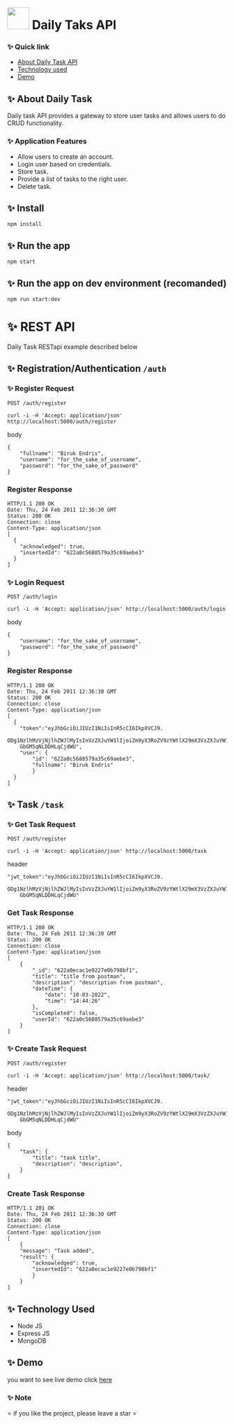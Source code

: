 # <img src="https://user-images.githubusercontent.com/57604289/155508952-574739e0-fb0d-4d9b-b5d7-2b1c8c37ef4b.png" width="50px" height="50px"> Daily Taks API


### ✨ Quick link

- [About Daily Task API](#about-daily-task)
- [Technology used](#technology-used)
- [Demo](#demo)

<!-- - [Vision](#vision)
- [Version](#version) -->

## ✨ About Daily Task

Daily task API provides a gateway to store user tasks and allows users to do CRUD functionality.<br>

### ✨ Application Features <br>
- Allow users to create an account.
- Login user based on credentials.
- Store task.
- Provide a list of tasks to the right user.
- Delete task.

## ✨ Install

```
npm install
```
## ✨ Run the app
```
npm start
```

## ✨ Run the app on dev environment (recomanded)
```
npm run start:dev
```

# ✨ REST API

Daily Task RESTapi example described below 

## ✨ Registration/Authentication ```/auth``` 

### ✨ Register Request

```POST /auth/register ```
```
curl -i -H 'Accept: application/json' http://localhost:5000/auth/register
```
body
```
{
    "fullname": "Biruk Endris",
    "username": "for_the_sake_of_username",
    "password": "for_the_sake_of_password"
}
```
### Register Response
```
HTTP/1.1 200 OK
Date: Thu, 24 Feb 2011 12:36:30 GMT
Status: 200 OK
Connection: close
Content-Type: application/json
[
  {
    "acknowledged": true,
    "insertedId": "622a0c5688579a35c69aebe3"
  }
]
```

### ✨ Login Request

```POST /auth/login ```
```
curl -i -H 'Accept: application/json' http://localhost:5000/auth/login
```
body
```
{
    "username": "for_the_sake_of_username",
    "password": "for_the_sake_of_password"
}
```
### Register Response
```
HTTP/1.1 200 OK
Date: Thu, 24 Feb 2011 12:36:30 GMT
Status: 200 OK
Connection: close
Content-Type: application/json
[
  {
    "token":"eyJhbGciOiJIUzI1NiIsInR5cCI6IkpXVCJ9.
    ODg1NzlhMzVjNjlhZWJlMyIsInVzZXJuYW1lIjoiZm9yX3RoZV9zYWtlX29mX3VzZXJuYW1lIiwk1MTUxNDZ9.
    GbGM5qNLDDHLqCjdWU",
    "user": {
        "id": "622a0c5688579a35c69aebe3",
        "fullname": "Biruk Endris"
        }
  }
]
```
## ✨ Task  ```/task``` 

### ✨ Get Task Request

```POST /auth/register ```
```
curl -i -H 'Accept: application/json' http://localhost:5000/task
```
header
```
"jwt_token":"eyJhbGciOiJIUzI1NiIsInR5cCI6IkpXVCJ9.
    ODg1NzlhMzVjNjlhZWJlMyIsInVzZXJuYW1lIjoiZm9yX3RoZV9zYWtlX29mX3VzZXJuYW1lIiwk1MTUxNDZ9.
    GbGM5qNLDDHLqCjdWU"
```
### Get Task Response
```
HTTP/1.1 200 OK
Date: Thu, 24 Feb 2011 12:36:30 GMT
Status: 200 OK
Connection: close
Content-Type: application/json
[
    {
        "_id": "622a0ecac1e9227e0b798bf1",
        "title": "title from postman",
        "description": "description from postman",
        "dateTime": {
            "date": "10-03-2022",
            "time": "14:44:26"
        },
        "isCompleted": false,
        "userId": "622a0c5688579a35c69aebe3"
    }
]
```
### ✨ Create Task Request

```POST /auth/register ```
```
curl -i -H 'Accept: application/json' http://localhost:5000/task/
```
header
```
"jwt_token":"eyJhbGciOiJIUzI1NiIsInR5cCI6IkpXVCJ9.
    ODg1NzlhMzVjNjlhZWJlMyIsInVzZXJuYW1lIjoiZm9yX3RoZV9zYWtlX29mX3VzZXJuYW1lIiwk1MTUxNDZ9.
    GbGM5qNLDDHLqCjdWU"
```
body
```
{
    "task": {
        "title": "task title",
        "description": "description",
    }
}
```
### Create Task Response
```
HTTP/1.1 201 OK
Date: Thu, 24 Feb 2011 12:36:30 GMT
Status: 200 OK
Connection: close
Content-Type: application/json
[
    {
    "message": "Task added",
    "result": {
        "acknowledged": true,
        "insertedId": "622a0ecac1e9227e0b798bf1"
        }
    }
]
```
## ✨ Technology Used

- Node JS
- Express JS
- MongoDB

## ✨ Demo
you want to see live demo click [here](https://daily-task-api.herokuapp.com/)

### ✨ Note
⭐ if you like the project, please leave a star ⭐
